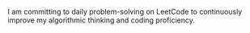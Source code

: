 I am committing to daily problem-solving on LeetCode to continuously improve my algorithmic thinking and coding proficiency.

